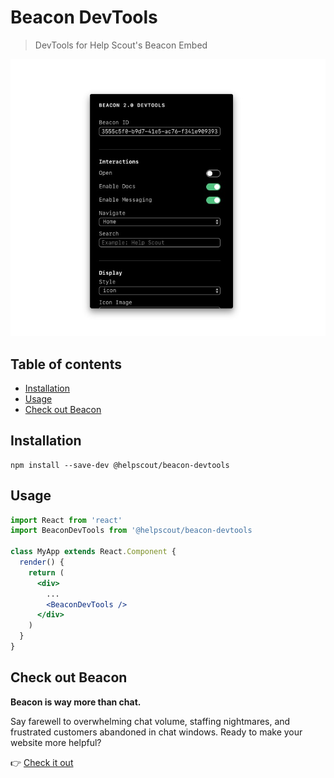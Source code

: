 # Beacon DevTools

> DevTools for Help Scout's Beacon Embed

![Beacon DevTools](./images/beacon-devtools.jpg)

## Table of contents

<!-- START doctoc generated TOC please keep comment here to allow auto update -->
<!-- DON'T EDIT THIS SECTION, INSTEAD RE-RUN doctoc TO UPDATE -->

- [Installation](#installation)
- [Usage](#usage)
- [Check out Beacon](#check-out-beacon)

<!-- END doctoc generated TOC please keep comment here to allow auto update -->

## Installation

```
npm install --save-dev @helpscout/beacon-devtools
```

## Usage

```jsx
import React from 'react'
import BeaconDevTools from '@helpscout/beacon-devtools

class MyApp extends React.Component {
  render() {
    return (
      <div>
        ...
        <BeaconDevTools />
      </div>
    )
  }
}
```

## Check out Beacon

**Beacon is way more than chat.**

Say farewell to overwhelming chat volume, staffing nightmares, and frustrated customers abandoned in chat windows. Ready to make your website more helpful?

👉 [Check it out](https://www.helpscout.net/live-chat/)
